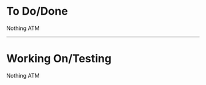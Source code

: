 # To Do/Done
Nothing ATM

-------------------------------------------------------------------------------------------------------------

# Working On/Testing
Nothing ATM
